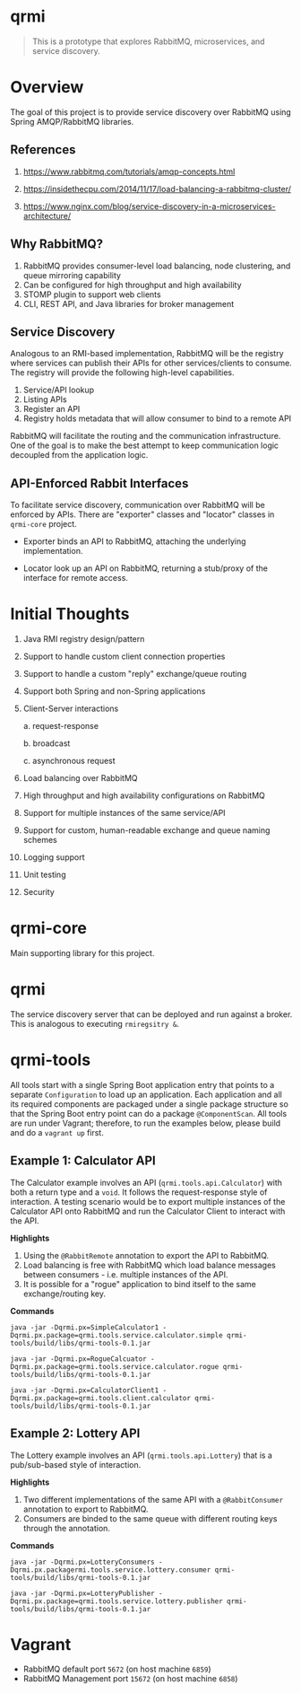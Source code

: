 # qrmi

> This is a prototype that explores RabbitMQ, microservices, and service discovery.

# Overview

The goal of this project is to provide service discovery over RabbitMQ using Spring AMQP/RabbitMQ libraries.

## References

1. https://www.rabbitmq.com/tutorials/amqp-concepts.html

2. https://insidethecpu.com/2014/11/17/load-balancing-a-rabbitmq-cluster/

3. https://www.nginx.com/blog/service-discovery-in-a-microservices-architecture/

## Why RabbitMQ?

1. RabbitMQ provides consumer-level load balancing, node clustering, and queue mirroring capability
2. Can be configured for high throughput and high availability
3. STOMP plugin to support web clients
4. CLI, REST API, and Java libraries for broker management

## Service Discovery

Analogous to an RMI-based implementation, RabbitMQ will be the registry where services can publish their APIs for other services/clients to consume. The registry will provide the following high-level capabilities.

1. Service/API lookup
2. Listing APIs
3. Register an API
4. Registry holds metadata that will allow consumer to bind to a remote API

RabbitMQ will facilitate the routing and the communication infrastructure. One of the goal is to make the best attempt to keep communication logic decoupled from the application logic. 

## API-Enforced Rabbit Interfaces

To facilitate service discovery, communication over RabbitMQ will be enforced by APIs. There are "exporter" classes and "locator" classes in `qrmi-core` project.

* Exporter binds an API to RabbitMQ, attaching the underlying implementation.

* Locator look up an API on RabbitMQ, returning a stub/proxy of the interface for remote access.

# Initial Thoughts

1. Java RMI registry design/pattern

2. Support to handle custom client connection properties

3. Support to handle a custom "reply" exchange/queue routing

4. Support both Spring and non-Spring applications

5. Client-Server interactions

    a. request-response
    
    b. broadcast
    
    c. asynchronous request

6. Load balancing over RabbitMQ

7. High throughput and high availability configurations on RabbitMQ

8. Support for multiple instances of the same service/API

9. Support for custom, human-readable exchange and queue naming schemes

10. Logging support

11. Unit testing

12. Security

# qrmi-core

Main supporting library for this project.

# qrmi

The service discovery server that can be deployed and run against a broker. This is analogous to executing `rmiregsitry &`.

# qrmi-tools

All tools start with a single Spring Boot application entry that points to a separate `Configuration` to load up an application. Each application and all its required components are packaged under a single package structure so that the Spring Boot entry point can do a package `@ComponentScan`. All tools are run under Vagrant; therefore, to run the examples below, please build and do a `vagrant up` first.

## Example 1: Calculator API

The Calculator example involves an API (`qrmi.tools.api.Calculator`) with both a return type and a `void`. It follows the request-response style of interaction. A testing scenario would be to export multiple instances of the Calculator API onto RabbitMQ and run the Calculator Client to interact with the API.

**Highlights**

1. Using the `@RabbitRemote` annotation to export the API to RabbitMQ.
1. Load balancing is free with RabbitMQ which load balance messages between consumers - i.e. multiple instances of the API.
2. It is possible for a "rogue" application to bind itself to the same exchange/routing key.

**Commands**

`java -jar -Dqrmi.px=SimpleCalculator1 -Dqrmi.px.package=qrmi.tools.service.calculator.simple qrmi-tools/build/libs/qrmi-tools-0.1.jar`

`java -jar -Dqrmi.px=RogueCalcuator -Dqrmi.px.package=qrmi.tools.service.calculator.rogue qrmi-tools/build/libs/qrmi-tools-0.1.jar`

`java -jar -Dqrmi.px=CalculatorClient1 -Dqrmi.px.package=qrmi.tools.client.calculator qrmi-tools/build/libs/qrmi-tools-0.1.jar`

## Example 2: Lottery API

The Lottery example involves an API (`qrmi.tools.api.Lottery`) that is a pub/sub-based style of interaction.

**Highlights**

1. Two different implementations of the same API with a `@RabbitConsumer` annotation to export to RabbitMQ.
2. Consumers are binded to the same queue with different routing keys through the annotation.

**Commands**

`java -jar -Dqrmi.px=LotteryConsumers -Dqrmi.px.packagermi.tools.service.lottery.consumer qrmi-tools/build/libs/qrmi-tools-0.1.jar`

`java -jar -Dqrmi.px=LotteryPublisher -Dqrmi.px.package=qrmi.tools.service.lottery.publisher qrmi-tools/build/libs/qrmi-tools-0.1.jar`

# Vagrant

* RabbitMQ default port `5672` (on host machine `6859`)
* RabbitMQ Management port `15672` (on host machine `6858`)